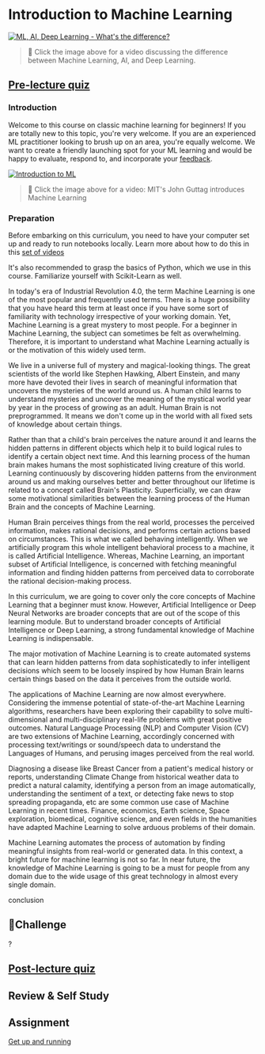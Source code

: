 # Introduction to Machine Learning

[![ML, AI, Deep Learning - What's the difference?](https://img.youtube.com/vi/lTd9RSxS9ZE/0.jpg)](https://youtu.be/lTd9RSxS9ZE "ML, AI, Deep Learning - What's the difference?")

> 🎥 Click the image above for a video discussing the difference between Machine Learning, AI, and Deep Learning.
## [Pre-lecture quiz](https://jolly-sea-0a877260f.azurestaticapps.net/quiz/1/)
### Introduction

Welcome to this course on classic machine learning for beginners! If you are totally new to this topic, you're very welcome. If you are an experienced ML practitioner looking to brush up on an area, you're equally welcome. We want to create a friendly launching spot for your ML learning and would be happy to evaluate, respond to, and incorporate your [feedback](https://github.com/microsoft/ML-For-Beginners/discussions). 

[![Introduction to ML](https://img.youtube.com/vi/h0e2HAPTGF4/0.jpg)](https://youtu.be/h0e2HAPTGF4 "Introduction to ML")
> 🎥 Click the image above for a video: MIT's John Guttag introduces Machine Learning
### Preparation

Before embarking on this curriculum, you need to have your computer set up and ready to run notebooks locally. Learn more about how to do this in this [set of videos](https://www.youtube.com/playlist?list=PLlrxD0HtieHhS8VzuMCfQD4uJ9yne1mE6)

It's also recommended to grasp the basics of Python, which we use in this course. Familiarize yourself with Scikit-Learn as well.

In today's era of Industrial Revolution 4.0, the term Machine Learning is one of the most popular and frequently used terms. There is a huge possibility that you have heard this term at least once if you have some sort of familiarity with technology irrespective of your working domain. Yet, Machine Learning is a great mystery to most people. For a beginner in Machine Learning, the subject can sometimes be felt as overwhelming. Therefore, it is important to understand what Machine Learning actually is or the motivation of this widely used term.

We live in a universe full of mystery and magical-looking things. The great scientists of the world like Stephen Hawking, Albert Einstein, and many more have devoted their lives in search of meaningful information that uncovers the mysteries of the world around us. A human child learns to understand mysteries and uncover the meaning of the mystical world year by year in the process of growing as an adult. Human Brain is not preprogrammed. It means we don't come up in the world with all fixed sets of knowledge about certain things. 

Rather than that a child's brain perceives the nature around it and learns the hidden patterns in different objects which help it to build logical rules to identify a certain object next time. And this learning process of the human brain makes humans the most sophisticated living creature of this world. Learning continuously by discovering hidden patterns from the environment around us and making ourselves better and better throughout our lifetime is related to a concept called Brain's Plasticity. Superficially, we can draw some motivational similarities between the learning process of the Human Brain and the concepts of Machine Learning.

Human Brain perceives things from the real world, processes the perceived information, makes rational decisions, and performs certain actions based on circumstances. This is what we called behaving intelligently. When we artificially program this whole intelligent behavioral process to a machine, it is called Artificial Intelligence. Whereas, Machine Learning, an important subset of Artificial Intelligence, is concerned with fetching meaningful information and finding hidden patterns from perceived data to corroborate the rational decision-making process.

In this curriculum, we are going to cover only the core concepts of Machine Learning that a beginner must know. However, Artificial Intelligence or Deep Neural Networks are broader concepts that are out of the scope of this learning module. But to understand broader concepts of Artificial Intelligence or Deep Learning, a strong fundamental knowledge of Machine Learning is indispensable.

The major motivation of Machine Learning is to create automated systems that can learn hidden patterns from data sophisticatedly to infer intelligent decisions which seem to be loosely inspired by how Human Brain learns certain things based on the data it perceives from the outside world.

The applications of Machine Learning are now almost everywhere. Considering the immense potential of state-of-the-art Machine Learning algorithms, researchers have been exploring their capability to solve multi-dimensional and multi-disciplinary real-life problems with great positive outcomes. Natural Language Processing (NLP) and Computer Vision (CV) are two extensions of Machine Learning, accordingly concerned with processing text/writings or sound/speech data to understand the Languages of Humans, and perusing images perceived from the real world.

Diagnosing a disease like Breast Cancer from a patient's medical history or reports, understanding Climate Change from historical weather data to predict a natural calamity, identifying a person from an image automatically, understanding the sentiment of a text, or detecting fake news to stop spreading propaganda, etc are some common use case of Machine Learning in recent times. Finance, economics, Earth science, Space exploration, biomedical, cognitive science, and even fields in the humanities have adapted Machine Learning to solve arduous problems of their domain.

Machine Learning automates the process of automation by finding meaningful insights from real-world or generated data. In this context, a bright future for machine learning is not so far. In near future, the knowledge of Machine Learning is going to be a must for people from any domain due to the wide usage of this great technology in almost every single domain.

conclusion

## 🚀Challenge

?
## [Post-lecture quiz](https://jolly-sea-0a877260f.azurestaticapps.net/quiz/2/)

## Review & Self Study

## Assignment 

[Get up and running](assignment.md)
